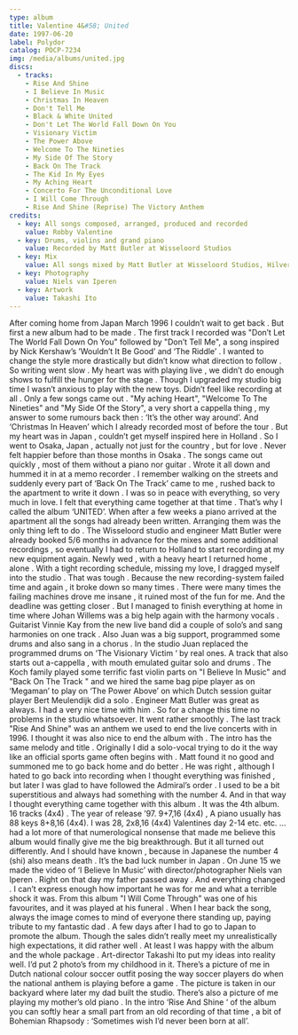 ```yaml
---
type: album
title: Valentine 4&#58; United
date: 1997-06-20
label: Polydor
catalog: POCP-7234
img: /media/albums/united.jpg
discs:
  - tracks:
    - Rise And Shine
    - I Believe In Music
    - Christmas In Heaven
    - Don't Tell Me
    - Black & White United
    - Don't Let The World Fall Down On You
    - Visionary Victim
    - The Power Above
    - Welcome To The Nineties
    - My Side Of The Story
    - Back On The Track
    - The Kid In My Eyes
    - My Aching Heart
    - Concerto For The Unconditional Love
    - I Will Come Through
    - Rise And Shine (Reprise) The Victory Anthem
credits:
  - key: All songs composed, arranged, produced and recorded
    value: Robby Valentine
  - key: Drums, violins and grand piano
    value: Recorded by Matt Butler at Wisseloord Studios
  - key: Mix
    value: All songs mixed by Matt Butler at Wisseloord Studios, Hilversum, The Netherlands except track 1, 5, 6, 13 and 16 mixed by Frank.
  - key: Photography
    value: Niels van Iperen
  - key: Artwork
    value: Takashi Ito
---
```


After coming home from Japan March 1996 I couldn’t wait to get back .
But first a new album had to be made . The first track I recorded was "Don’t Let The World Fall Down On You" followed by "Don’t Tell Me", a song inspired by Nick Kershaw’s ’Wouldn’t It Be Good’ and ‘The Riddle’ .
I wanted to change the style more drastically but didn’t know what direction to follow . So writing went slow . My heart was with playing live , we didn’t do enough shows to fulfill the hunger for the stage . Though I upgraded my studio big time I wasn’t anxious to play with the new toys. Didn’t feel like recording at all . Only a few songs came out . "My aching Heart", "Welcome To The Nineties" and "My Side Of the Story", a very short a cappella thing , my answer to some rumours back then : ‘It’s the other way around’. And ‘Christmas In Heaven’ which I already recorded most of before the tour .
But my heart was in Japan , couldn’t get myself inspired here in Holland .
So I went to Osaka, Japan , actually not just for the country , but for love .
Never felt happier before than those months in Osaka . The songs came out quickly , most of them without a piano nor guitar . Wrote it all down and hummed it in at a memo recorder . I remember walking on the streets and suddenly every part of ‘Back On The Track’ came to me , rushed back to the apartment to write it down . I was so in peace with everything, so very much in love. I felt that everything came together at that time .
That’s why I called the album ‘UNITED’.
When after a few weeks a piano arrived at the apartment all the songs had already been written. Arranging them was the only thing left to do .
The Wisseloord studio and engineer Matt Butler were already booked 5/6 months in advance for the mixes and some additional recordings ,
so eventually I had to return to Holland to start recording at my new equipment again.
Newly wed , with a heavy heart I returned home , alone .
With a tight recording schedule, missing my love, I dragged myself into the studio . That was tough . Because the new recording-system failed time and again , it broke down so many times . There were many times the failing machines drove me insane , it ruined most of the fun for me. And the deadline was getting closer . But I managed to finish everything at home in time where Johan Willems was a big help again with the harmony vocals . Guitarist Vinnie Kay from the new live band did a couple of solo’s and sang harmonies on one track . Also Juan was a big support, programmed some drums and also sang in a chorus . In the studio Juan replaced the programmed drums on ‘The Visionary Victim ‘ by real ones. A track that also starts out a-cappella , with mouth emulated guitar solo and drums . The Koch family played some terrific fast violin parts on "I Believe In Music" and "Back On The Track " and we hired the same bag pipe player as on ‘Megaman’ to play on ‘The Power Above’ on which Dutch session guitar player Bert Meulendijk did a solo . Engineer Matt Butler was great as always. I had a very nice time with him . So for a change this time no problems in the studio whatsoever. It went rather smoothly .
The last track "Rise And Shine" was an anthem we used to end the live concerts with in 1996. I thought it was also nice to end the album with .
The intro has the same melody and title . Originally I did a solo-vocal trying to do it the way like an official sports game often begins with . Matt found it no good and summoned me to go back home and do better . He was right , although I hated to go back into recording when I thought everything was finished , but later I was glad to have followed the Admiral’s order .
I used to be a bit superstitious and always had something with the number 4.
And in that way I thought everything came together with this album .
It was the 4th album. 16 tracks (4x4) . The year of release ’97. 9+7,16 (4x4) , A piano usually has 88 keys 8+8,16 (4x4). I was 28, 2x8,16 (4x4) Valentines day 2-14 etc. etc. … had a lot more of that numerological nonsense that made me believe this album would finally give me the big breakthrough. But it all turned out differently. And I should have known , because in Japanese the number 4 (shi) also means death . It’s the bad luck number in Japan .
On June 15 we made the video of ‘I Believe In Music’ with director/photographer Niels van Iperen .
Right on that day my father passed away . And everything changed .
I can’t express enough how important he was for me and what a terrible shock it was. From this album "I Will Come Through" was one of his favourites, and it was played at his funeral . When I hear back the song, always the image comes to mind of everyone there standing up, paying tribute to my fantastic dad .
A few days after I had to go to Japan to promote the album. Though the sales didn’t really meet my unrealistically high expectations, it did rather well . At least I was happy with the album and the whole package .
Art-director Takashi Ito put my ideas into reality well.
I’d put 2 photo’s from my childhood in it. There’s a picture of me in Dutch national colour soccer outfit posing the way soccer players do when the national anthem is playing before a game . The picture is taken in our backyard where later my dad built the studio. There’s also a picture of me playing my mother’s old piano . In the intro ‘Rise And Shine ‘ of the album you can softly hear a small part from an old recording of that time , a bit of Bohemian Rhapsody : ‘Sometimes wish I’d never been born at all’.